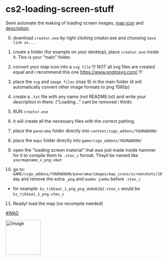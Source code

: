 # cs2-loading-screen-stuff
Semi automate the making of loading screen images, [map icon](https://github.com/user-attachments/assets/d84b472b-f053-4845-a09b-124fed45b7c5) and [description](https://github.com/user-attachments/assets/3d67b00e-7d5a-4c10-85c3-e3e60606d188). 

0. download `creator.exe` by right clicking creator.exe and choosing `Save link as...`

1. create a folder (for example on your desktop), place `creator.exe` inside it. This is your "main" folder.

2. convert your map icon into a `svg file` !!! NOT all svg files are created equal and i recommend this one https://www.pngtosvg.com/ !!!

3. place the `svg` and `image files` (max 9) in the main folder (it will automatically convert other image formats to png 1080p)

4. create a `.txt` file with any name (not README.txt) and write your description in there. ("Loading..." cant be removed i think)

5. RUN `creator.exe`

6. it will create all the necessary files with the correct pathing.

7. place the `panorama` folder directly into `content/csgo_addons/YOURADDON/`
8. place the `maps` folder directly into `game/csgo_addons/YOURADDON/`

9. open the "loading screen material" that was just made inside hammer for it to compile them to `.vtex_c` format. Theyll be named like `yourmapname_x_png.vmat`

10. go to: `GAME/csgo_addons/YOURADDON/panorama/images/map_icons/screenshots/1080p` and remove the extra `_png` and `mumbo jumbo` before `.vtex_c`

- for example: `kz_tikkaat_1_png_png_de8eb162.vtex_c` would be `kz_tikkaat_1_png.vtex_c`

11. Ready! load the map (no recompile needed)


[#WAD](https://steamcommunity.com/groups/ckzwad)

<img width="112" height="112" alt="Image" src="https://github.com/user-attachments/assets/6bc1c38d-9330-41fe-9f0f-b7d25b59aabf" />
